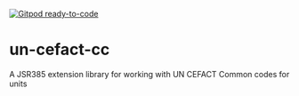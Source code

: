 [![Gitpod ready-to-code](https://img.shields.io/badge/Gitpod-ready--to--code-blue?logo=gitpod)](https://gitpod.io/#https://github.com/duckAsteroid/un-cefact-cc)

# un-cefact-cc
A JSR385 extension library for working with UN CEFACT Common codes for units
